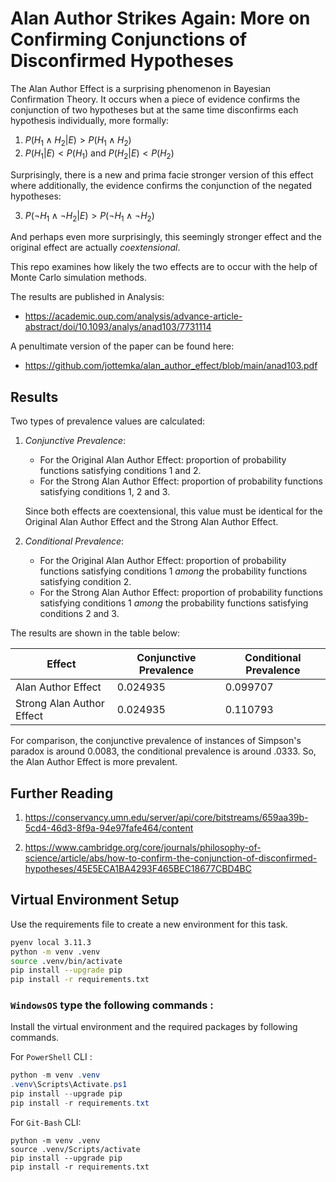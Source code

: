 # Alan Author Strikes Again: More on Confirming Conjunctions of Disconfirmed Hypotheses

The Alan Author Effect is a surprising phenomenon in Bayesian Confirmation Theory. It occurs when a piece of evidence confirms the conjunction of two hypotheses but at the same time disconfirms each hypothesis individually, more formally:

1. $P(H_1\land H_2|E)>P(H_1\land H_2)$
1. $P(H_1|E)<P(H_1)$ and $P(H_2|E)<P(H_2)$

Surprisingly, there is a new and prima facie stronger
version of this effect where additionally, the evidence confirms the conjunction of the negated hypotheses:

3. $P(\neg H_1\land \neg H_2|E)>P(\neg H_1\land \neg H_2)$

And perhaps even more surprisingly, this seemingly stronger effect and the original effect are actually *coextensional*.

This repo examines how likely the two effects are to occur with the help of Monte Carlo simulation methods.

The results are published in Analysis:
 - https://academic.oup.com/analysis/advance-article-abstract/doi/10.1093/analys/anad103/7731114

A penultimate version of the paper can be found here:

- https://github.com/jottemka/alan_author_effect/blob/main/anad103.pdf

## Results

Two types of prevalence values are calculated:

1. *Conjunctive Prevalence*:
    - For the Original Alan Author Effect: proportion of probability functions satisfying conditions 1 and 2.
    - For the Strong Alan Author Effect: proportion of probability functions satisfying conditions 1, 2 and 3.

    Since both effects are coextensional, this value must be identical for the Original Alan Author Effect and the Strong Alan Author Effect. 

1. *Conditional Prevalence*:
    - For the Original Alan Author Effect: proportion of probability functions satisfying conditions 1 *among* the probability functions satisfying condition 2.
    - For the Strong Alan Author Effect: proportion of probability functions satisfying conditions 1 *among* the probability functions satisfying conditions 2 and 3.

The results are shown in the table below:

<table id="T_45989">
  <thead>
    <tr>
      <th id="T_45989_level0_col0" class="col_heading level0 col0" >Effect</th>
      <th id="T_45989_level0_col1" class="col_heading level0 col1" >Conjunctive Prevalence</th>
      <th id="T_45989_level0_col2" class="col_heading level0 col2" >Conditional Prevalence</th>
    </tr>
  </thead>
  <tbody>
    <tr>
      <td id="T_45989_row0_col0" class="data row0 col0" >Alan Author Effect</td>
      <td id="T_45989_row0_col1" class="data row0 col1" >0.024935</td>
      <td id="T_45989_row0_col2" class="data row0 col2" >0.099707</td>
    </tr>
    <tr>
      <td id="T_45989_row1_col0" class="data row1 col0" >Strong Alan Author Effect</td>
      <td id="T_45989_row1_col1" class="data row1 col1" >0.024935</td>
      <td id="T_45989_row1_col2" class="data row1 col2" >0.110793</td>
    </tr>
  </tbody>
</table>


For comparison, the conjunctive prevalence of instances of Simpson's paradox is around 0.0083, the conditional prevalence is around .0333. So, the Alan Author Effect is more prevalent.

## Further Reading

1. https://conservancy.umn.edu/server/api/core/bitstreams/659aa39b-5cd4-46d3-8f9a-94e97fafe464/content

1. https://www.cambridge.org/core/journals/philosophy-of-science/article/abs/how-to-confirm-the-conjunction-of-disconfirmed-hypotheses/45E5ECA1BA4293F465BEC18677CBD4BC

## Virtual Environment Setup

Use the requirements file to create a new environment for this task. 

```Bash
pyenv local 3.11.3
python -m venv .venv
source .venv/bin/activate
pip install --upgrade pip
pip install -r requirements.txt
```

### **`WindowsOS`** type the following commands :

Install the virtual environment and the required packages by following commands.

For `PowerShell` CLI :

```PowerShell
python -m venv .venv
.venv\Scripts\Activate.ps1
pip install --upgrade pip
pip install -r requirements.txt
```

For `Git-Bash` CLI:

```
python -m venv .venv
source .venv/Scripts/activate
pip install --upgrade pip
pip install -r requirements.txt
```
